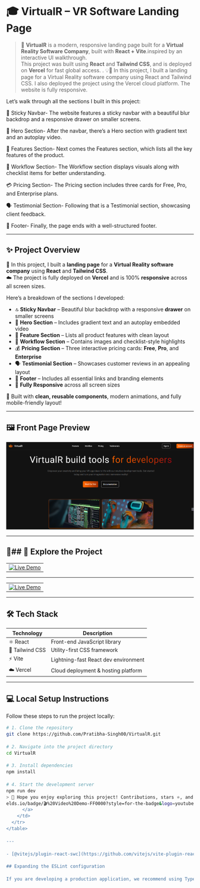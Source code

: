 # 🎓 VirtualR – VR Software Landing Page

> 🧠 **VirtualR** is a modern, responsive landing page built for a **Virtual Reality Software Company**, built with **React + Vite**.inspired by an interactive UI walkthrough.  
> This project was built using **React** and **Tailwind CSS**, and is deployed on **Vercel** for fast global access.  . 💡📅
> In this project, I built a landing page for a Virtual Reality software company using React and Tailwind CSS. I also deployed the project using the Vercel cloud platform.
The website is fully responsive.

Let’s walk through all the sections I built in this project:

🧭 Sticky Navbar- The website features a sticky navbar with a beautiful blur backdrop and a responsive drawer on smaller screens.

🎯 Hero Section- After the navbar, there’s a Hero section with gradient text and an autoplay video.

🌟 Features Section- Next comes the Features section, which lists all the key features of the product.

🔄 Workflow Section- The Workflow section displays visuals along with checklist items for better understanding.

💳 Pricing Section- The Pricing section includes three cards for Free, Pro, and Enterprise plans.

🗣️ Testimonial Section- Following that is a Testimonial section, showcasing client feedback.

🔻 Footer- Finally, the page ends with a well-structured footer.

---

## ✨ Project Overview

🔧 In this project, I built a **landing page** for a **Virtual Reality software company** using **React** and **Tailwind CSS**.  
☁️ The project is fully deployed on **Vercel** and is 100% **responsive** across all screen sizes.

Here’s a breakdown of the sections I developed:

- 🔝 **Sticky Navbar** – Beautiful blur backdrop with a responsive **drawer** on smaller screens
- 🎯 **Hero Section** – Includes gradient text and an autoplay embedded video
- 🌟 **Feature Section** – Lists all product features with clean layout
- 🔄 **Workflow Section** – Contains images and checklist-style highlights
- 💰 **Pricing Section** – Three interactive pricing cards: **Free**, **Pro**, and **Enterprise**
- 🗣️ **Testimonial Section** – Showcases customer reviews in an appealing layout
- 🔻 **Footer** – Includes all essential links and branding elements
- 📱 **Fully Responsive** across all screen sizes

🧪 Built with **clean, reusable components**, modern animations, and fully mobile-friendly layout!

---

## 🖼️ Front Page Preview

![VirtualR Front Page](https://github.com/Pratibha-Singh00/VirtualR/raw/main/Screenshot%202025-06-03%20093238.png)

---

## 🔗## 🚀 Explore the Project

<table>
  <tr>
    <td>
      <a href="https://virtual-r-opal-eta.vercel.app/" target="_blank">
        <img src="https://img.shields.io/badge/🚀%20Live%20Demo-00C853?style=for-the-badge&logo=vercel&logoColor=white" alt="Live Demo" />
      </a>
    </td>
  </tr>
</table>

---

<table>
  <tr>
    <td><a href="https://virtual-r-opal-eta.vercel.app/" target="_blank"><img src="https://img.shields.io/badge/🔗%20Live%20Demo-blue?style=for-the-badge" alt="Live Demo" /></a></td>
  </tr>
</table>

---

## 🛠️ Tech Stack

| Technology | Description                          |
|------------|--------------------------------------|
| ⚛️ React    | Front-end JavaScript library         |
| 🎨 Tailwind CSS | Utility-first CSS framework       |
| ⚡ Vite     | Lightning-fast React dev environment |
| ☁️ Vercel   | Cloud deployment & hosting platform  |

---

## 💻 Local Setup Instructions

Follow these steps to run the project locally:

```bash
# 1. Clone the repository
git clone https://github.com/Pratibha-Singh00/VirtualR.git

# 2. Navigate into the project directory
cd VirtualR

# 3. Install dependencies
npm install

# 4. Start the development server
npm run dev
> 🎉 Hope you enjoy exploring this project! Contributions, stars ⭐, and feedback are welcome.
elds.io/badge/🎬%20Video%20Demo-FF0000?style=for-the-badge&logo=youtube&logoColor=white" alt="Video Demo" />
      </a>
    </td>
  </tr>
</table>

---

- [@vitejs/plugin-react-swc](https://github.com/vitejs/vite-plugin-react/blob/main/packages/plugin-react-swc) uses [SWC](https://swc.rs/) for Fast Refresh

## Expanding the ESLint configuration

If you are developing a production application, we recommend using TypeScript with type-aware lint rules enabled. Check out the [TS template](https://github.com/vitejs/vite/tree/main/packages/create-vite/template-react-ts) for information on how to integrate TypeScript and [`typescript-eslint`](https://typescript-eslint.io) in your project.
